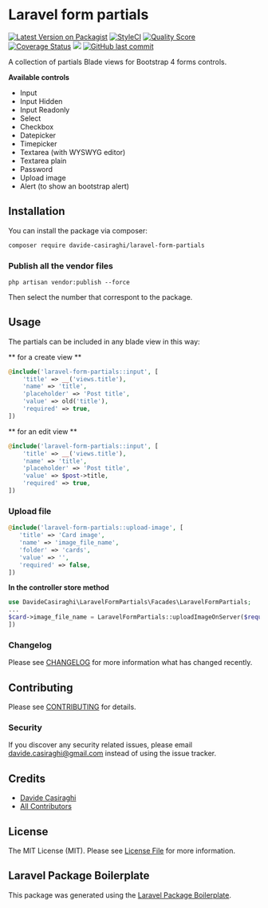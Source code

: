 # Laravel form partials

[![Latest Version on Packagist](https://img.shields.io/packagist/v/davide-casiraghi/laravel-form-partials.svg?style=flat-square)](https://packagist.org/packages/davide-casiraghi/laravel-form-partials)
[![StyleCI](https://styleci.io/repos/186799540/shield?style=flat-square)](https://styleci.io/repos/186799540)
[![Quality Score](https://img.shields.io/scrutinizer/g/davide-casiraghi/laravel-form-partials.svg?style=flat-square)](https://scrutinizer-ci.com/g/davide-casiraghi/laravel-form-partials)
[![Coverage Status](https://scrutinizer-ci.com/g/davide-casiraghi/laravel-form-partials/badges/coverage.png?b=master)](https://scrutinizer-ci.com/g/davide-casiraghi/laravel-form-partials/)
<a href="https://codeclimate.com/github/davide-casiraghi/laravel-form-partials/maintainability"><img src="https://api.codeclimate.com/v1/badges/c7f6bb5643740f377edb/maintainability" /></a>
[![GitHub last commit](https://img.shields.io/github/last-commit/davide-casiraghi/laravel-form-partials.svg)](https://github.com/davide-casiraghi/laravel-form-partials) 

A collection of partials Blade views for Bootstrap 4 forms controls.

**Available controls**
- Input
- Input Hidden
- Input Readonly
- Select
- Checkbox
- Datepicker
- Timepicker
- Textarea (with WYSWYG editor)
- Textarea plain
- Password
- Upload image
- Alert (to show an bootstrap alert)

## Installation

You can install the package via composer:

```bash
composer require davide-casiraghi/laravel-form-partials
```

### Publish all the vendor files
```php artisan vendor:publish --force```   

Then select the number that correspont to the package.

## Usage

The partials can be included in any blade view in this way:

** for a create view **
``` php
@include('laravel-form-partials::input', [
    'title' => __('views.title'),
    'name' => 'title',
    'placeholder' => 'Post title',
    'value' => old('title'),
    'required' => true,
])
```

** for an edit view **
``` php
@include('laravel-form-partials::input', [
    'title' => __('views.title'),
    'name' => 'title',
    'placeholder' => 'Post title',
    'value' => $post->title,
    'required' => true,
])
```

### Upload file
``` php
@include('laravel-form-partials::upload-image', [
   'title' => 'Card image', 
   'name' => 'image_file_name',
   'folder' => 'cards',
   'value' => '',
   'required' => false,
])
```

**In the controller store method**
``` php
use DavideCasiraghi\LaravelFormPartials\Facades\LaravelFormPartials;
...
$card->image_file_name = LaravelFormPartials::uploadImageOnServer($request->file('image_file_name'), $request->image_file_name, $imageSubdir, $imageWidth, $thumbWidth);
])
```

### Changelog

Please see [CHANGELOG](CHANGELOG.md) for more information what has changed recently.

## Contributing

Please see [CONTRIBUTING](CONTRIBUTING.md) for details.

### Security

If you discover any security related issues, please email davide.casiraghi@gmail.com instead of using the issue tracker.

## Credits

- [Davide Casiraghi](https://github.com/davide-casiraghi)
- [All Contributors](../../contributors)

## License

The MIT License (MIT). Please see [License File](LICENSE.md) for more information.

## Laravel Package Boilerplate

This package was generated using the [Laravel Package Boilerplate](https://laravelpackageboilerplate.com).
